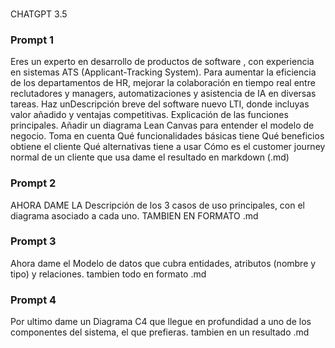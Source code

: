 ### 
CHATGPT 3.5


### Prompt 1

Eres un experto en desarrollo de productos de software , con experiencia en sistemas ATS (Applicant-Tracking System).
Para aumentar la eficiencia de los departamentos de HR, mejorar la colaboración en tiempo real entre reclutadores y managers, automatizaciones y asistencia de IA en diversas tareas. Haz unDescripción breve del software nuevo LTI, donde incluyas valor añadido y ventajas competitivas. Explicación de las funciones principales. Añadir un diagrama Lean Canvas para entender el modelo de negocio.
Toma en cuenta 
Qué funcionalidades básicas tiene
Qué beneficios obtiene el cliente
Qué alternativas tiene a usar 
Cómo es el customer journey normal de un cliente que usa
dame el resultado en markdown (.md)

### Prompt 2

AHORA DAME LA Descripción de los 3 casos de uso principales, con el diagrama asociado a cada uno. TAMBIEN EN FORMATO .md


### Prompt 3

Ahora dame el Modelo de datos que cubra entidades, atributos (nombre y tipo) y relaciones. tambien todo en formato .md

### Prompt 4

Por ultimo dame un Diagrama C4 que llegue en profundidad a uno de los componentes del sistema, el que prefieras. tambien en un resultado .md